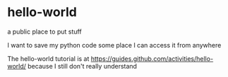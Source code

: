 # hello-world
a public place to put stuff

I want to save my python code some place I can access it from anywhere

The hello-world tutorial is at https://guides.github.com/activities/hello-world/ because I still don't really understand
